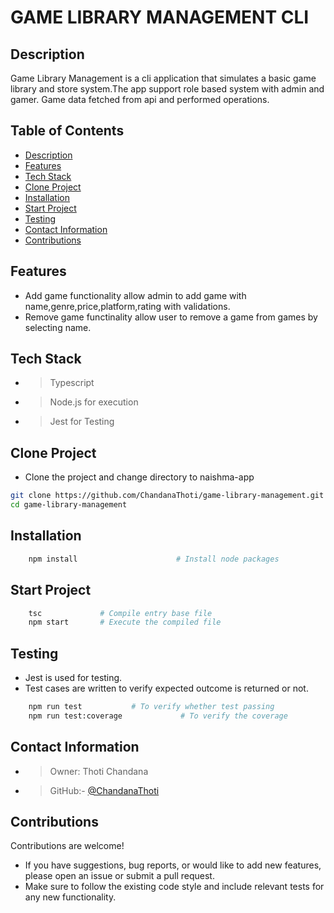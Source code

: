 # GAME LIBRARY MANAGEMENT CLI

## Description

Game Library Management is a cli application that simulates a basic game library and store system.The app support role based system with admin and gamer. Game data fetched from api and performed operations.

## Table of Contents

- [Description](#-description)
- [Features](#-features)
- [Tech Stack](#-tech-stack)
- [Clone Project](#-clone-project)
- [Installation](#-installation)
- [Start Project](#-start-project)
- [Testing](#-testing)
- [Contact Information](#-contact-information)
- [Contributions](#-contributions)

## Features

- Add game functionality allow admin to add game with name,genre,price,platform,rating with validations.
- Remove game functinality allow user to remove a game from games by selecting name.

## Tech Stack

- > Typescript
- > Node.js for execution
- > Jest for Testing

## Clone Project

- Clone the project and change directory to naishma-app

``` bash 
git clone https://github.com/ChandanaThoti/game-library-management.git
cd game-library-management
```

## Installation

``` bash
    npm install                      # Install node packages
```

## Start Project

``` bash 
    tsc             # Compile entry base file
    npm start       # Execute the compiled file
```

## Testing

- Jest is used for testing.
- Test cases are written to verify expected outcome is returned or not.
``` bash
    npm run test           # To verify whether test passing
    npm run test:coverage             # To verify the coverage 
```

## Contact Information

- > Owner: Thoti Chandana
- > GitHub:- [@ChandanaThoti](https://github.com/ChandanaThoti)

## Contributions

Contributions are welcome!

- If you have suggestions, bug reports, or would like to add new features, please open an issue or submit a pull request.
- Make sure to follow the existing code style and include relevant tests for any new functionality.